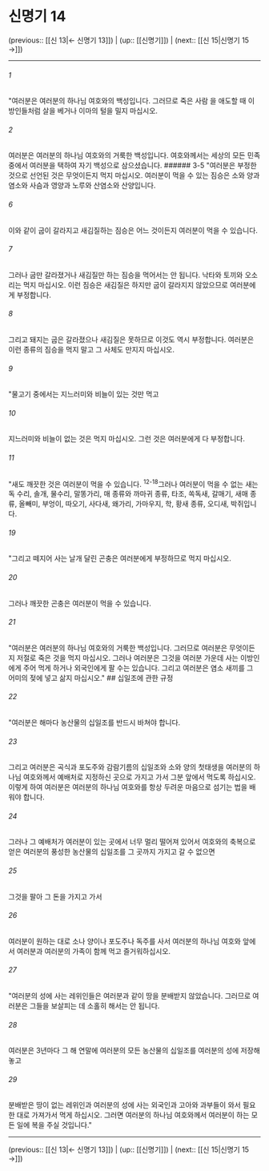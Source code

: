 # 신명기 14

(previous:: [[신 13|← 신명기 13]]) | (up:: [[신명기]]) | (next:: [[신 15|신명기 15 →]])

***




###### 1 

"여러분은 여러분의 하나님 여호와의 백성입니다. 그러므로 죽은 사람 을 애도할 때 이방인들처럼 살을 베거나 이마의 털을 밀지 마십시오. 



###### 2 

여러분은 여러분의 하나님 여호와의 거룩한 백성입니다. 여호와께서는 세상의 모든 민족 중에서 여러분을 택하여 자기 백성으로 삼으셨습니다. ###### 3-5 "여러분은 부정한 것으로 선언된 것은 무엇이든지 먹지 마십시오. 여러분이 먹을 수 있는 짐승은 소와 양과 염소와 사슴과 영양과 노루와 산염소와 산양입니다. 



###### 6 

이와 같이 굽이 갈라지고 새김질하는 짐승은 어느 것이든지 여러분이 먹을 수 있습니다. 



###### 7 

그러나 굽만 갈라졌거나 새김질만 하는 짐승을 먹어서는 안 됩니다. 낙타와 토끼와 오소리는 먹지 마십시오. 이런 짐승은 새김질은 하지만 굽이 갈라지지 않았으므로 여러분에게 부정합니다. 



###### 8 

그리고 돼지는 굽은 갈라졌으나 새김질은 못하므로 이것도 역시 부정합니다. 여러분은 이런 종류의 짐승을 먹지 말고 그 사체도 만지지 마십시오. 



###### 9 

"물고기 중에서는 지느러미와 비늘이 있는 것만 먹고 



###### 10 

지느러미와 비늘이 없는 것은 먹지 마십시오. 그런 것은 여러분에게 다 부정합니다. 



###### 11 

"새도 깨끗한 것은 여러분이 먹을 수 있습니다. <sup class="versenum">12-18</sup>그러나 여러분이 먹을 수 없는 새는 독 수리, 솔개, 물수리, 말똥가리, 매 종류와 까마귀 종류, 타조, 쏙독새, 갈매기, 새매 종류, 올빼미, 부엉이, 따오기, 사다새, 왜가리, 가마우지, 학, 황새 종류, 오디새, 박쥐입니다. 



###### 19 

"그리고 떼지어 사는 날개 달린 곤충은 여러분에게 부정하므로 먹지 마십시오. 



###### 20 

그러나 깨끗한 곤충은 여러분이 먹을 수 있습니다. 



###### 21 

"여러분은 여러분의 하나님 여호와의 거룩한 백성입니다. 그러므로 여러분은 무엇이든지 저절로 죽은 것을 먹지 마십시오. 그러나 여러분은 그것을 여러분 가운데 사는 이방인에게 주어 먹게 하거나 외국인에게 팔 수는 있습니다. 그리고 여러분은 염소 새끼를 그 어미의 젖에 넣고 삶지 마십시오." ## 십일조에 관한 규정 



###### 22 

"여러분은 해마다 농산물의 십일조를 반드시 바쳐야 합니다. 



###### 23 

그리고 여러분은 곡식과 포도주와 감람기름의 십일조와 소와 양의 첫태생을 여러분의 하나님 여호와께서 예배처로 지정하신 곳으로 가지고 가서 그분 앞에서 먹도록 하십시오. 이렇게 하여 여러분은 여러분의 하나님 여호와를 항상 두려운 마음으로 섬기는 법을 배워야 합니다. 



###### 24 

그러나 그 예배처가 여러분이 있는 곳에서 너무 멀리 떨어져 있어서 여호와의 축복으로 얻은 여러분의 풍성한 농산물의 십일조를 그 곳까지 가지고 갈 수 없으면 



###### 25 

그것을 팔아 그 돈을 가지고 가서 



###### 26 

여러분이 원하는 대로 소나 양이나 포도주나 독주를 사서 여러분의 하나님 여호와 앞에서 여러분과 여러분의 가족이 함께 먹고 즐거워하십시오. 



###### 27 

"여러분의 성에 사는 레위인들은 여러분과 같이 땅을 분배받지 않았습니다. 그러므로 여러분은 그들을 보살피는 데 소홀히 해서는 안 됩니다. 



###### 28 

여러분은 3년마다 그 해 연말에 여러분의 모든 농산물의 십일조를 여러분의 성에 저장해 놓고 



###### 29 

분배받은 땅이 없는 레위인과 여러분의 성에 사는 외국인과 고아와 과부들이 와서 필요한 대로 가져가서 먹게 하십시오. 그러면 여러분의 하나님 여호와께서 여러분이 하는 모든 일에 복을 주실 것입니다."

***

(previous:: [[신 13|← 신명기 13]]) | (up:: [[신명기]]) | (next:: [[신 15|신명기 15 →]])

